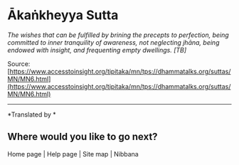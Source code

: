 # Ākaṅkheyya Sutta

*The wishes that can be fulfilled by brining the precepts to perfection, being committed to inner tranquility of awareness, not neglecting jhāna, being endowed with insight, and frequenting empty dwellings. [TB]*

Source: [https://www.accesstoinsight.org/tipitaka/mn/tps://dhammatalks.org/suttas/MN/MN6.html](https://www.accesstoinsight.org/tipitaka/mn/tps://dhammatalks.org/suttas/MN/MN6.html)

---

*Translated by *

## Where would you like to go next?


Home page
| Help page
| Site map
| Nibbana
